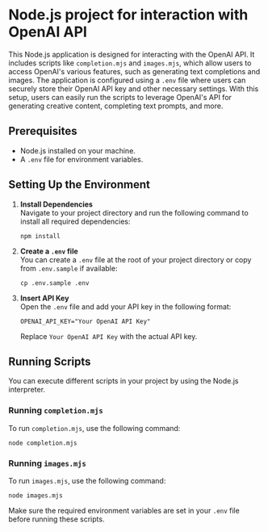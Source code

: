 # Node.js project for interaction with OpenAI API

This Node.js application is designed for interacting with the OpenAI API. It includes scripts like `completion.mjs` and `images.mjs`, which allow users to access OpenAI's various features, such as generating text completions and images. The application is configured using a `.env` file where users can securely store their OpenAI API key and other necessary settings. With this setup, users can easily run the scripts to leverage OpenAI's API for generating creative content, completing text prompts, and more.

## Prerequisites

- Node.js installed on your machine.
- A `.env` file for environment variables.

## Setting Up the Environment

1. **Install Dependencies**  
   Navigate to your project directory and run the following command to install all required dependencies:

   ```
   npm install
   ```

2. **Create a `.env` file**  
   You can create a `.env` file at the root of your project directory or copy from `.env.sample` if available:

   ```
   cp .env.sample .env
   ```

3. **Insert API Key**  
   Open the `.env` file and add your API key in the following format:

   ```
   OPENAI_API_KEY="Your OpenAI API Key"
   ```

   Replace `Your OpenAI API Key` with the actual API key.

## Running Scripts

You can execute different scripts in your project by using the Node.js interpreter.

### Running `completion.mjs`

To run `completion.mjs`, use the following command:

```
node completion.mjs
```

### Running `images.mjs`

To run `images.mjs`, use the following command:

```
node images.mjs
```

Make sure the required environment variables are set in your `.env` file before running these scripts.
